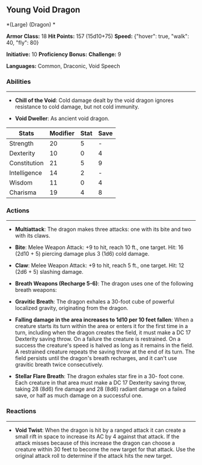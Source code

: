 ## Young Void Dragon
*(Large) (Dragon) *

**Armor Class:** 18
**Hit Points:** 157 (15d10+75)
**Speed:** {"hover": true, "walk": 40, "fly": 80}

**Initiative:** 10
**Proficiency Bonus:**
**Challenge:** 9

**Languages:** Common, Draconic, Void Speech

### Abilities
 --- 
- **Chill of the Void**: Cold damage dealt by the void dragon ignores resistance to cold damage, but not cold immunity.

- **Void Dweller**: As ancient void dragon.



| Stats | Modifier | Stat | Save
| ---- | ---- | ---- | ---- |
| Strength | 20 | 5 | - |
| Dexterity | 10 | 0 | 4 |
| Constitution | 21 | 5 | 9 |
| Intelligence | 14 | 2 | - |
| Wisdom | 11 | 0 | 4 |
| Charisma | 19 | 4 | 8 |

### Actions
 --- 
- **Multiattack**: The dragon makes three attacks: one with its bite and two with its claws.

- **Bite**: Melee Weapon Attack: +9 to hit, reach 10 ft., one target. Hit: 16 (2d10 + 5) piercing damage plus 3 (1d6) cold damage.

- **Claw**: Melee Weapon Attack: +9 to hit, reach 5 ft., one target. Hit: 12 (2d6 + 5) slashing damage.

- **Breath Weapons (Recharge 5-6)**: The dragon uses one of the following breath weapons:

- **Gravitic Breath**: The dragon exhales a 30-foot cube of powerful localized gravity, originating from the dragon.

- **Falling damage in the area increases to 1d10 per 10 feet fallen**: When a creature starts its turn within the area or enters it for the first time in a turn, including when the dragon creates the field, it must make a DC 17 Dexterity saving throw. On a failure the creature is restrained. On a success the creature's speed is halved as long as it remains in the field. A restrained creature repeats the saving throw at the end of its turn. The field persists until the dragon's breath recharges, and it can't use gravitic breath twice consecutively.

- **Stellar Flare Breath**: The dragon exhales star fire in a 30- foot cone. Each creature in that area must make a DC 17 Dexterity saving throw, taking 28 (8d6) fire damage and 28 (8d6) radiant damage on a failed save, or half as much damage on a successful one.

### Reactions
 --- 
- **Void Twist**: When the dragon is hit by a ranged attack it can create a small rift in space to increase its AC by 4 against that attack. If the attack misses because of this increase the dragon can choose a creature within 30 feet to become the new target for that attack. Use the original attack roll to determine if the attack hits the new target.

